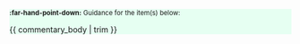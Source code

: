 <div class="border border-success pt-0 pl-1 pb-1 pr-1 border-bottom-0 rounded-top" style="background-color: #e6fff2">

<span class="text-success"><small>**:far-hand-point-down:** Guidance for the item(s) below:</small></span><br>
<div class="indented">

{{ commentary_body | trim }}
</div>
</div>
